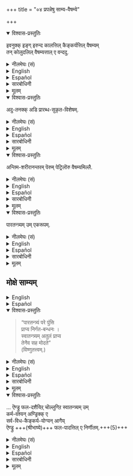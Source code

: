 +++
title = "०४ प्रपन्नेषु साम्य-वैषम्ये"

+++
<details open><summary>विश्वास-प्रस्तुतिः</summary>

इवनुक्क् इङ्ग् इरुन्द कालत्तिल् कैङ्कर्यत्तिल् वैषम्यम्  
तन् कोलुदलिल् वैषम्यत्ताल् ए वन्ददु.
</details>

<details><summary>नीलमेघः (सं)</summary>

अस्येह जीवन-काले कैङ्कर्ये वैषम्यं  
स्वाभिप्राय-वैषम्यात् प्राप्तम् ।  
</details>

<details><summary>English</summary>

The difference in the kinds of service done here (in this life) by the prapanna  
is due to the difference in the desire of the prapanna  
</details>

<details><summary>Español</summary>

The difference in the kinds of service done here (in this life) by the prapanna  
is due to the difference in the desire of the prapanna  
</details>


<details><summary>सारबोधिनी</summary>

इप्पडि अद्वारकप्रपत्ति, प्रपन्ननुक्कुक्कोलिन सर्वफलत्तैयुं कॊडुक्कुमॆण्ड्राल् इङ्गुळ्ळगालत्तिल् प्रपन्नर्गळुक्कु अन्योन्यं कैङ्कर्यत्तिले वैषम्यं वरक्कूडुमो वॆन्नवरुळिच्चॆय्गिऱार् इवनुक्किङ्गिरुन्दगालत्तिलित्यादिना । तन्गोलुदलिल् वैषम्यत्ताले इति । 

ऒरुवनुक्कु प्रपत्तिकालत्तिलेये कायिककैङ्कर्यं सिद्धिक्क वेण्डुमॆण्ड्रुम्, मट्रॊरुवनुक्कु वाचिककैङ्कर्यं सिद्धिक्कवेण्डुमॆण्ड्रुम् इत्यादि सङ्कल्पवैषम्यत्ताले यॆण्ड्रबडि. वन्ददु इति । इदु प्रपन्ननुडैयगुट्रमे यॊऴिय प्रपत्तियिन् कुट्रमिल्लैयॆण्ड्रु करुत्तु. अवर्गळ्दानप्पडि विषममाग सङ्कल्पिप्पानेनॆन्नवरुळिच्चॆय्गिऱार् अदुदनक्कडि. 
</details>


<details><summary>मूलम्</summary>

इवनुक्किङ्गिरुन्द कालत्तिल् कैङ्कर्यत्तिल् वैषम्यम् तन् कोलुदलिल् वैषम्यत्ताले वन्ददु.
</details>


<details open><summary>विश्वास-प्रस्तुतिः</summary>

अदु-तनक्क् अडि प्रारब्ध-सुकृत-विशेषम्.
</details>

<details><summary>नीलमेघः (सं)</summary>

तस्य हेतुः प्रारब्धसुकृतविशेषः । 
</details>

<details><summary>English</summary>

and that difference in the desire  
is due to the difference in the meritorious deeds of the past  
which have begun to operate in this life (Prārabdha karma ). 
</details>

<details><summary>Español</summary>

and that difference in the desire  
is due to the difference in the meritorious deeds of the past  
which have begun to operate in this life (Prārabdha karma ). 
</details>

<details><summary>सारबोधिनी</summary>

प्रारब्धसुकृतविशेषमिति । प्रतिपुरुषम् अनादिचित्रप्रवाहमायण्ड्रो प्रारब्धसुकृतमिरुप्पदु ऎण्ड्रु तिरुवुळ्ळम्. इन्द वैषम्यं परमपदत्तिलुमुण्डोवॆन्नवरुळिच्चॆय्गिऱार्. 
</details>


<details><summary>मूलम्</summary>

अदुदनक्कडि प्रारब्धसुकृतविशेषम्. 
</details>

<details open><summary>विश्वास-प्रस्तुतिः</summary>

अन्तिम-शरीरानन्तरम् पॆरुम् पेट्रिलॊरु वैषम्यमिल्लै.
</details>

<details><summary>नीलमेघः (सं)</summary>

अन्तिम-शरीरानन्तरं प्राप्ये पुरुषार्थे  
किम् अपि वैषम्यं नास्ति । 
</details>
 
<details><summary>English</summary>

There will be no difference at all in the bliss  
that will be attained after casting off the last body.
</details>

<details><summary>Español</summary>

There will be no difference at all in the bliss  
that will be attained after casting off the last body.
</details>

<details><summary>सारबोधिनी</summary>

अन्तिमेति । अन्तिमशरीरानन्तरं –प्रारब्धादि सर्वकर्मविनाशपूर्वमान चरमशरीरवियोगानन्तरम्. पॆरुम्बेट्रिल् - पॆऱप्पोगिऱ पुरुषार्थरूपमान कैङ्कर्यत्तिल्. वैषम्यमिल्लै - सदा पश्यन्तियेयॊऴिय वैषम्यमिल्लै. 
</details>


<details><summary>मूलम्</summary>

अन्तिम-शरीरानन्तरम् पॆरुम् पेट्रिलॊरु वैषम्यमिल्लै.
</details>

<details open><summary>विश्वास-प्रस्तुतिः</summary>

पारतन्त्र्यम् उम् एकरूपम्. 
</details>

<details><summary>नीलमेघः (सं)</summary>

पारतन्त्रयम् एकरूपम् । 
</details>

<details><summary>English</summary>

Entire dependence on the Lord is uniformly the same for all. 
</details>

<details><summary>Español</summary>

Entire dependence on the Lord is uniformly the same for all. 
</details>

<details><summary>सारबोधिनी</summary>

इप्पडि कैङ्कर्यत्तिल् वैषम्यमिल्लाविडिनुं सिल विद्यानिष्ठर्गळुक्कु ‘‘स स्वराट् भवति’’ ऎण्ड्रु स्वातन्त्र्यं सॊल्लियिरुप्पदाल् अवनुक्कु स्वातन्त्र्यपूर्वकमान कैङ्कर्यमुम्  
इतरविद्यानिष्ठर्गळुक्कु पारतन्त्र्यपूर्वककैङ्कर्यमुमे सिद्धिक्कुमागैयाल्  
प्रकारान्तरेण कैङ्कर्यत्तिल् वैषम्यं सॊन्नदागव् आगाद् ओव् ऎन्न् अवरुळिच्-चॆय्गिऱार् पारतन्त्र्यमुमेकरूपमिति ।  
पारतन्त्र्यत्तिल् उं वैषम्यम् इल्लामैयाल्  
तत्-प्रयुक्तम् आग कैङ्कर्यत्तिल् उं वैषम्यम् वारादॆण्ड्रु करुत्तु. 
</details>


<details><summary>मूलम्</summary>

पारतन्त्र्यमुम् एकरूपम्. 
</details>

## मोक्षे साम्यम्
<details><summary>English</summary>

THE BLISS IN MOKṣA  IS THE SAME FOR BOTH.
</details>

<details><summary>Español</summary>

THE BLISS IN MOKṣA  IS THE SAME FOR BOTH.
</details>


<details open><summary>विश्वास-प्रस्तुतिः</summary>

> “पारतन्त्र्यं परे पुंसि  
> प्राप्य निर्गत-बन्धनः ।  
> स्वातन्त्र्यम् अतुलं प्राप्य  
> तेनैव सह मोदते”  
> (विष्णुतत्त्वम्.) 
</details>

<details><summary>नीलमेघः (सं)</summary>

> “पारतन्त्र्यं परे पुंसि  
> प्राप्य निर्गत-बन्धनः ।  
> स्वातन्त्र्यम् अतुलं प्राप्य  
> तेनैव सह मोदते”  
> (विष्णुतत्त्वम्.) 

</details>

<details><summary>English</summary>

For it is stated in Viṣṇu  Tantram :-  

> "Having understood his absolute dependence on the Supreme Person,  
> he gets rid of the bondage due to past karma,  
> attains peerless independence  
> and enjoys bliss with him." 
</details>

<details><summary>Español</summary>

For it is stated in Viṣṇu  Tantram :-  

> "Having understood his absolute dependence on the Supreme Person,  
> he gets rid of the bondage due to past karma,  
> attains peerless independence  
> and enjoys bliss with him." 

</details>

<details><summary>सारबोधिनी</summary>

इप्पडियागिल् श्रुतियिल् ‘‘स स्वराट् भवति’’ ऎण्ड्रुं विष्णुतत्त्वस्मृतियिल् ‘‘स्वातन्त्र्यमतुलं प्राप्य’’ ऎण्ड्रुं सॊन्नदऱ्‌कु गतियॆन्नॆन्न वरुळिच्चॆय्गिऱार् पारतन्त्र्यं परे पुंसि इत्यादिना । परे पुंसि – सप्तम्याः निरूपितत्वमर्थः – तस्य पारतन्त्र्येऽन्वयः । परमपुरुष निरूपितपारतन्त्र्यत्तै, प्राप्य – अनुभूय, गत्यर्थानां बुद्ध्यर्थत्वात्; संसारदशैयिल् पारतन्त्र्यानुभवपूर्वकमाग भक्तिप्रपत्यन्यतरङ्गळै अनुष्ठित्तॆण्ड्रबडि. निर्गतबन्धनः – नष्टसंसारबन्धनाय् अतुलं स्वातन्त्र्यं – वक्ष्यमाणस्वातन्त्र्यविशेषत्तै प्राप्य । तेनैव सह मोदते – अन्द परमपुरुषनोडेये ‘‘रसँ ह्येवायं लब्ध्वाऽऽनन्दी भवति’’ ऎन्गिऱबडिये परमानन्दत्तै अनुभविक्किऱान्. 
</details>


<details><summary>मूलम्</summary>

> “पारतन्त्र्यं परे पुंसि प्राप्य निर्गतबन्धनः । स्वातन्त्र्यमतुलं प्राप्य तेनैव सह मोदते”(विष्णुतत्त्वम्.) 
</details>


<details open><summary>विश्वास-प्रस्तुतिः</summary>

… ऎण्ड्रु फल-दशैयिऱ्‌ चॊल्लुगिऱ स्वातन्त्र्यम् उम्  
कर्म-वश्यन् अण्ड्रिक्क् ए  
सर्व-विध-कैङ्कर्य-योग्यन् आगैय्  
ऎण्ड्रु +++(श्रीभाष्ये)+++ फल-पादत्तिल् ए निर्णीतम्.+++(5)+++
</details>

<details><summary>नीलमेघः (सं)</summary>

इति फल-दशायाम् उच्यमानं स्वातन्त्र्यम् अपि  
कर्म-वश्यत्वापाय-विशिष्ट--सर्व-विध-कैङ्कर्य-योग्यता-रूपम्  
इति +++(श्रीभाष्ये)+++ फल-पादे निर्णीतम् ॥ 
</details>


<details><summary>English</summary>

It has been declared by the Bhāṣyakāra  
in the chapter on the Goal (Chapter IV of the Brahma Sūtras)  
that this independence  
which is said to be acquired in the final stage of attainment (i.e.) mokṣa  
is fitness to render every kind of service to the Lord  
without being subject to past karma.+++(5)+++
</details>

<details><summary>Español</summary>

It has been declared by the Bhāṣyakāra  
in the chapter on the Goal (Chapter IV of the Brahma Sūtras)  
that this independence  
which is said to be acquired in the final stage of attainment (i.e.) mokṣa  
is fitness to render every kind of service to the Lord  
without being subject to past karma.+++(5)+++
</details>

<details><summary>सारबोधिनी</summary>

फलदशैयिले सॊल्लुगिऱ - मोक्षफलानुभवदशैयिले सॊल्लुगिऱ. स्वातन्त्र्यमुम् - स्वातन्त्र्यशब्दार्थमुम्. कर्मवश्यनण्ड्रिक्के सर्वविधकैङ्कर्ययोग्यनागै ऎण्ड्रु फलपादत्तिले निर्णीतमिति । शारीरकशास्त्रे चतुर्थाद्ध्याय चतुर्थपादे ‘‘अत एव चानन्याधिपतिः’’ इति सूत्रभाष्ये ‘‘यतो मुक्तः सत्यसङ्कल्पः अत एवानन्याधिपतिश्च । अन्याधिपतित्वं हि विधिनिषेधयोग्यत्वं, विधिनिषेधयोग्यत्वे हि प्रतिहतसङ्कल्पत्वं भवेत् । अतः सत्यसङ्कल्पत्वश्रुत्यैवानन्याधिपतित्वं च सिद्धम् । अत एव ‘‘स स्वराट् भवती’’ त्युच्यते ऎन्गिऱ पङ्क्तिकळाले निर्णयिक्कप् पट्टदु. भूमाधिकरणभाष्यत्तिल् ‘‘स स्वराट् भवति’’ ऎन्गिऱ वाक्यत्तैयॆडुत्तु स्वराट् – अकर्मवश्यः ऎण्ड्रु व्याख्यानं सॆय्यप्पट्टदु. मुन्बु कर्मपरतन्त्रनायिरुन्दवनुक्कु मुक्तदशैयिल् कर्मपारतन्त्र्यनिवृत्तियैये स्वातन्त्र्यमागक् कॊळ्ळवेण्डुमॆन्बदु भाष्याभिप्रायम्. अत एव चानधिपतिः ऎण्ड्रु अधिपतिसामान्यत्तै निषेधिक्कामल् अनन्याधिपतिः ऎण्ड्रु भगवदन्याधिपतित्वत्तै सूत्रकारर् निषेधित्तार् ऎण्ड्रु तिरुवुळ्ळम्.
</details>


<details><summary>मूलम्</summary>

ऎण्ड्रु फलदशैयिऱ्‌ चॊल्लुगिऱ स्वातन्त्र्यमुम् कर्मवश्यनण्ड्रिक्के सर्वविधकैङ्कर्ययोग्यनागैयॆण्ड्रु फलपादत्तिले निर्णीतम्.
</details>
